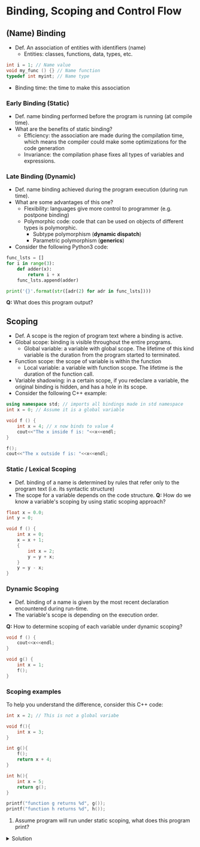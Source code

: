 # Binding, Scoping and Control Flow

## (Name) Binding

- Def. An association of entities with identifiers (name)
	- Entities: classes, functions, data, types, etc.
```c++
int i = 1; // Name value
void my_func () {} // Name function
typedef int myint; // Name type
```
- Binding time: the time to make this association

### Early Binding (Static)
- Def. name binding performed before the program is running (at compile time).
- What are the benefits of static binding?
	- Efficiency: the association are made during the compilation time, which means the compiler could make some optimizations for the code generation
	- Invariance: the compilation phase fixes all types of variables and expressions.

### Late Binding (Dynamic)
- Def. name binding achieved during the program execution (during run time). 
- What are some advantages of this one?
	- Flexibility: languages give more control to programmer (e.g. postpone binding)
	- Polymorphic code: code that can be used on objects of different types is polymorphic.
		- Subtype polymorphism (**dynamic dispatch**)
		- Parametric polymorphism (**generics**)
- Consider the following Python3 code:
```Python
func_lsts = []
for i in range(3):
    def adder(x):
        return i + x
    func_lsts.append(adder)

print('{}'.format(str([adr(2) for adr in func_lsts])))
```
**Q:** What does this program output?

## Scoping
- Def. A scope is the region of program text where a binding is active.
- Global scope: binding is visible throughout the entire programs.
	- Global variable: a variable with global scope. The lifetime of this kind variable is the duration from the program started to terminated.
- Function scope: the scope of variable is within the function
	- Local variable: a variable with function scope. The lifetime is the duration of the function call.
- Variable shadowing: in a certain scope, if you redeclare a variable, the original binding is hidden, and has a hole in its scope.
- Consider the following C++ example:
```c++
using namespace std; // imports all bindings made in std namespace
int x = 0; // Assume it is a global variable

void f () {
	int x = 4; // x now binds to value 4
	cout<<"The x inside f is: "<<x<<endl;
}

f();
cout<<"The x outside f is: "<<x<<endl;
```

### Static / Lexical Scoping
- Def. binding of a name is determined by rules that refer only to the program text (i.e. its syntactic structure)
- The scope for a variable depends on the code structure.
**Q:** How do we know a variable's scoping by using static scoping approach?

```c++
float x = 0.0;
int y = 0;

void f () {
    int x = 0;
    x = x + 1;
    {
        int x = 2;
        y = y + x;
    }
    y = y - x;
}
```

### Dynamic Scoping
- Def. binding of a name is given by the most recent declaration encountered during run-time.
- The variable's scope is depending on the execution order.

**Q:** How to determine scoping of each variable under dynamic scoping?

```c++
void f () {
    cout<<x<<endl;
}

void g() {
    int x = 1;
    f();
}
```

### Scoping examples
To help you understand the difference, consider this 
C++ code:
```c++
int x = 2; // This is not a global variabe

void f(){
    int x = 3;
}

int g(){
    f();
    return x + 4;
}

int h(){
    int x = 5;
    return g();
}

printf("function g returns %d", g());
printf("function h returns %d", h());
```
1. Assume program will run under static scoping, what does this program print?
<details><summary>Solution</summary>
<p>

     ```
		function g returns 6
		function h returns 6
	  ```
     </p></details>

2. Assume program will run under dynamic scoping, what does this program print?
<details><summary>Solution</summary>
<p>

     ```
		function g returns 6
		function h returns 9
	  ```
     </p></details>